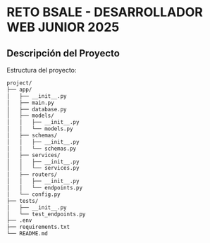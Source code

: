 # RETO BSALE - DESARROLLADOR WEB JUNIOR 2025

## Descripción del Proyecto


Estructura del proyecto:

```sh
project/
├── app/
│   ├── __init__.py
│   ├── main.py
│   ├── database.py
│   ├── models/
│   │   ├── __init__.py
│   │   └── models.py
│   ├── schemas/
│   │   ├── __init__.py
│   │   └── schemas.py
│   ├── services/
│   │   ├── __init__.py
│   │   └── services.py
│   ├── routers/
│   │   ├── __init__.py
│   │   └── endpoints.py
│   └── config.py
├── tests/
│   ├── __init__.py
│   └── test_endpoints.py
├── .env
├── requirements.txt
└── README.md
```
